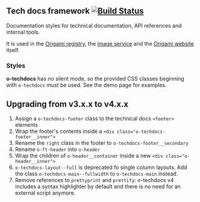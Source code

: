 ## Tech docs framework  [![Build Status](https://travis-ci.org/Financial-Times/o-techdocs.png?branch=master)](https://travis-ci.org/Financial-Times/o-techdocs)

Documentation styles for technical documentation, API references and internal tools.

It is used in the [Origami registry](http://registry.origami.ft.com), the [image service](http://image.webservices.ft.com/v1/) and the [Origami website](http://origami.ft.com) itself.

### Styles

__o-techdocs__ has no silent mode, so the provided CSS classes beginning with `o-techdocs` must be used. See the demo page for examples.

## Upgrading from v3.x.x to v4.x.x

1. Assign a `o-techdocs-footer` class to the technical docs `<footer>` elements
2. Wrap the footer's contents inside a `<div class="o-techdocs-footer__inner">`
3. Rename the `right` class in the footer to `o-techdocs-footer__secondary`
4. Rename `o-ft-header` into `o-header`
5. Wrap the children of `o-header__container` inside a new `<div class="o-header__inner">`
6. `o-techdocs-layout--full` is deprecated fo single column layouts. Add the class `o-techdocs-main--fullwidth` to `o-techdocs-main` instead.
7. Remove references to `prettyprint` and `prettify`: o-techdocs v4 includes a syntax highlighter by default and there is no need for an external script anymore.
